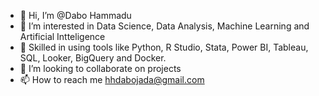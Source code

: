 - 👋 Hi, I’m @Dabo Hammadu
- 👀 I’m interested in Data Science, Data Analysis, Machine Learning and Artificial Intteligence
- 🌱 Skilled in using tools like Python, R Studio, Stata, Power BI, Tableau,  SQL, Looker, BigQuery and Docker.
- 💞️ I’m looking to collaborate on projects
- 📫 How to reach me hhdabojada@gmail.com

<!---
Dabomodii/Dabomodii is a ✨ special ✨ repository because its `README.md` (this file) appears on your GitHub profile.
You can click the Preview link to take a look at your changes.
--->
